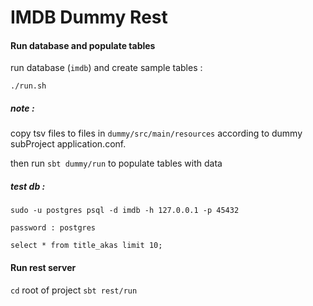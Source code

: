 IMDB Dummy Rest
=========================

#### Run database and populate tables

run database (`imdb`) and create sample tables :

```./run.sh```

##### note :
copy tsv files to files in `dummy/src/main/resources` according to dummy subProject application.conf.

then run `sbt dummy/run` to populate tables with data


##### test db :

`sudo -u postgres psql -d imdb -h 127.0.0.1 -p 45432`

`password : postgres`

`select * from title_akas limit 10;`

#### Run rest server

`cd` root of project `sbt rest/run`

